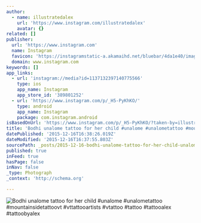 ```yaml
---
author:
  - name: illustratedalex
    url: 'https://www.instagram.com/illustratedalex'
    avatar: {}
related: []
publisher:
  url: 'https://www.instagram.com'
  name: Instagram
  favicon: 'https://instagramstatic-a.akamaihd.net/bluebar/4da1e40/images/ico/favicon.ico'
  domain: www.instagram.com
keywords: []
app_links:
  - url: 'instagram://media?id=1137132397140775566'
    type: ios
    app_name: Instagram
    app_store_id: '389801252'
  - url: 'https://www.instagram.com/p/_H5-PyKhKO/'
    type: android
    app_name: Instagram
    package: com.instagram.android
isBasedOnUrl: 'https://www.instagram.com/p/_H5-PyKhKO/?taken-by=illustratedalex'
title: 'Bodhi unalome tattoo for her child #unalome #unalometattoo #mountainsidetattoovt #vttattooartists #vtattoo #tattoo #tattooalex #tattoobyalex'
datePublished: '2015-12-16T16:38:26.019Z'
dateModified: '2015-12-16T16:37:55.803Z'
sourcePath: _posts/2015-12-16-bodhi-unalome-tattoo-for-her-child-unalome-unalometattoo.md
published: true
inFeed: true
hasPage: false
inNav: false
_type: Photograph
_context: 'http://schema.org'

---
```

![Bodhi unalome tattoo for her child &num;unalome &num;unalometattoo &num;mountainsidetattoovt &num;vttattooartists &num;vtattoo &num;tattoo &num;tattooalex &num;tattoobyalex](https://scontent.cdninstagram.com/hphotos-xpf1/t51.2885-15/s640x640/sh0.08/e35/12362155_1109064245793824_1976975507_n.jpg)